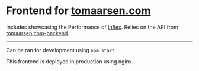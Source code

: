 # Frontend for [tomaarsen.com](https://www.tomaarsen.com)

Includes showcasing the Performance of [Inflex](https://github.com/tomaarsen/Inflex).
Relies on the API from [tomaarsen.com-backend](https://github.com/tomaarsen/tomaarsen.com-backend).

---

Can be ran for development using `npm start`

This frontend is deployed in production using nginx.
